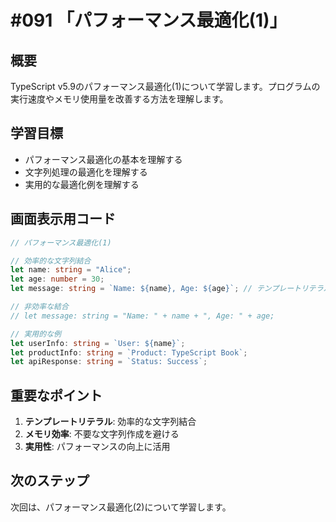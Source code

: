 # #091 「パフォーマンス最適化(1)」

## 概要
TypeScript v5.9のパフォーマンス最適化(1)について学習します。プログラムの実行速度やメモリ使用量を改善する方法を理解します。

## 学習目標
- パフォーマンス最適化の基本を理解する
- 文字列処理の最適化を理解する
- 実用的な最適化例を理解する

## 画面表示用コード

```typescript
// パフォーマンス最適化(1)

// 効率的な文字列結合
let name: string = "Alice";
let age: number = 30;
let message: string = `Name: ${name}, Age: ${age}`; // テンプレートリテラル

// 非効率な結合
// let message: string = "Name: " + name + ", Age: " + age;

// 実用的な例
let userInfo: string = `User: ${name}`;
let productInfo: string = `Product: TypeScript Book`;
let apiResponse: string = `Status: Success`;
```

## 重要なポイント
1. **テンプレートリテラル**: 効率的な文字列結合
2. **メモリ効率**: 不要な文字列作成を避ける
3. **実用性**: パフォーマンスの向上に活用

## 次のステップ
次回は、パフォーマンス最適化(2)について学習します。